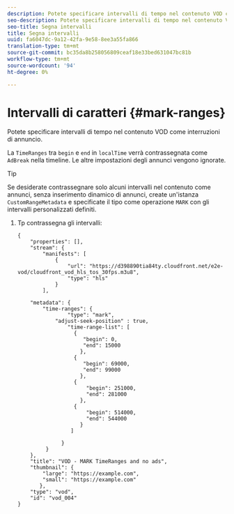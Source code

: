 ```yaml
---
description: Potete specificare intervalli di tempo nel contenuto VOD come interruzioni di annuncio.
seo-description: Potete specificare intervalli di tempo nel contenuto VOD come interruzioni di annuncio.
seo-title: Segna intervalli
title: Segna intervalli
uuid: fa6047dc-9a12-42fa-9e58-8ee3a55fa866
translation-type: tm+mt
source-git-commit: bc35da8b258056809ceaf18e33bed631047bc81b
workflow-type: tm+mt
source-wordcount: '94'
ht-degree: 0%

---
```



# Intervalli di caratteri {#mark-ranges}

Potete specificare intervalli di tempo nel contenuto VOD come interruzioni di annuncio.

La `TimeRanges` tra `begin` e `end` in `localTime` verrà contrassegnata come `AdBreak` nella timeline. Le altre impostazioni degli annunci vengono ignorate.

>[!TIP]
>
>Se desiderate contrassegnare solo alcuni intervalli nel contenuto come annunci, senza inserimento dinamico di annunci, create un&#39;istanza `CustomRangeMetadata` e specificate il tipo come operazione `MARK` con gli intervalli personalizzati definiti.

1. Tp contrassegna gli intervalli:

   ```
   {   
       "properties": [],
       "stream": {
           "manifests": [
               {
                   "url": "https://d398890tia84ty.cloudfront.net/e2e-vod/cloudfront_vod_hls_tos_30fps.m3u8",
                   "type": "hls"
               }
           ],
   
       "metadata": {
           "time-ranges": {
                   "type": "mark",
               "adjust-seek-position" : true,   
                   "time-range-list": [
                     {
                        "begin": 0,
                        "end": 15000
                       },
                     {
                        "begin": 69000,
                        "end": 99000
                       },
                     {
                         "begin": 251000,
                         "end": 281000
                       },
                     {
                         "begin": 514000,
                         "end": 544000
                       }
                    ]
   
                 }
            }           
       },   
       "title": "VOD - MARK TimeRanges and no ads",
       "thumbnail": {
           "large": "https://example.com",
           "small": "https://example.com"
          },
       "type": "vod",
       "id": "vod_004"
   }
   ```
